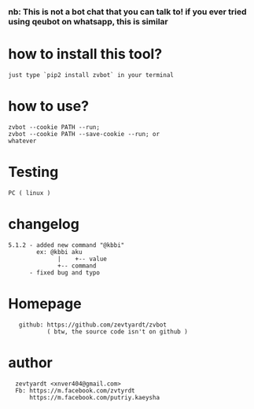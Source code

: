 <p><h3>nb: This is not a bot chat that you can talk to! if you ever tried using qeubot on whatsapp, this is similar</h3></p>

# how to install this tool?
```just type `pip2 install zvbot` in your terminal```

# how to use?
```zvbot --account USER:PASS --run; or
zvbot --cookie PATH --run;
zvbot --cookie PATH --save-cookie --run; or
whatever
```
# Testing
```Android ( termux )
PC ( linux )
```

# changelog
```
5.1.2 - added new command "@kbbi"
        ex: @kbbi aku
              |    +-- value
              +-- command
      - fixed bug and typo
```
# Homepage
```
   github: https://github.com/zevtyardt/zvbot
           ( btw, the source code isn't on github )
```

# author
```
  zevtyardt <xnver404@gmail.com>
  Fb: https://m.facebook.com/zvtyrdt
      https://m.facebook.com/putriy.kaeysha
```
